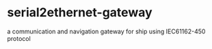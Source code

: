 # serial2ethernet-gateway
a communication and navigation gateway for ship using IEC61162-450 protocol
